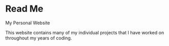 # Read Me
My Personal Website

This website contains many of my individual projects that I have worked on throughout my years of coding.

